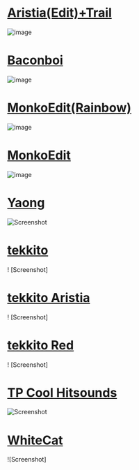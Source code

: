 # [Aristia(Edit)+Trail](https://b.catgirlsare.sexy/BkRcoKLc7PSO.osk)
![image](https://user-images.githubusercontent.com/113880424/198301797-c315aac4-00c5-45d7-acf9-6093e6895373.png)

# [Baconboi](https://b.catgirlsare.sexy/lWTfn2kg.osk)
![image](https://cdn1.osuck.net/screenshots/bf4260e9ed071695ed55eab8bc9b0542.webp)

# [MonkoEdit(Rainbow)](https://rektygon.s-ul.eu/LpO3ZXOQ)
![image](https://i.imgur.com/6RpAgPr.png)

# [MonkoEdit](https://b.catgirlsare.sexy/VzOxtPp5.osk)
![image](https://cdn1.osuck.net/screenshots/ab358180380acd6b11f7def15b844b20.webp)

# [Yaong](https://drive.google.com/file/d/1BRHlqUG01aMU-viS4omF4bWXrMQvvxKr/)
![Screenshot](https://cdn1.osuck.net/screenshots/8d802b76d99e2792797883ef8b215168.webp)

# [tekkito](https://puu.sh/IbROK.osk)
! [Screenshot]

# [tekkito Aristia](https://7137nel.s-ul.eu/73r2AQ5V.osk)
! [Screenshot]

# [tekkito Red](https://drive.google.com/file/d/1wO4V0XbdD1HxbIGKUN-EklOkIrPLkfAK/)
! [Screenshot]

# [TP Cool Hitsounds](https://b.catgirlsare.sexy/xDxf8KtxWgSb.osk)
![Screenshot](https://cdn1.osuck.net/screenshots/cae2b8e2fbf4a4be50f1712a6b164134.webp)

# [WhiteCat](https://gerwi2.s-ul.eu/GNrMFZIT)
![Screenshot]
